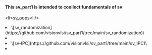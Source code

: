 #### This sv_part1 is intended to coollect fundamentals of sv



\<li>[sv_oops](https://github.com/visionvlsi/sv_part1/tree/main/sv_oops)\<li/>
<br/>
<li> \[sv_randomization](https://github.com/visionvlsi/sv_part1/tree/main/sv_randomization)\   <li/>
<br/>
<li> \[sv-IPC](https://github.com/visionvlsi/sv_part1/tree/main/sv_IPC)\   <li/>

